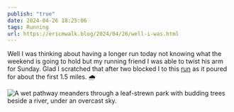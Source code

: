 ```yaml
---
publish: "true"
date: 2024-04-26 18:25:06
tags: Running
url: https://ericmwalk.blog/2024/04/26/well-i-was.html
---
```


Well I was thinking about having a longer run today not knowing what the weekend is going to hold but my running friend I was able to twist his arm for Sunday. Glad I scratched that after two blocked I to this [run](https://strava.com/activities/11271186010) as it poured for about the first 1.5 miles. 🌧️

![A wet pathway meanders through a leaf-strewn park with budding trees beside a river, under an overcast sky.](https://ericmwalk.blog/uploads/2024/img-8734.jpeg)
